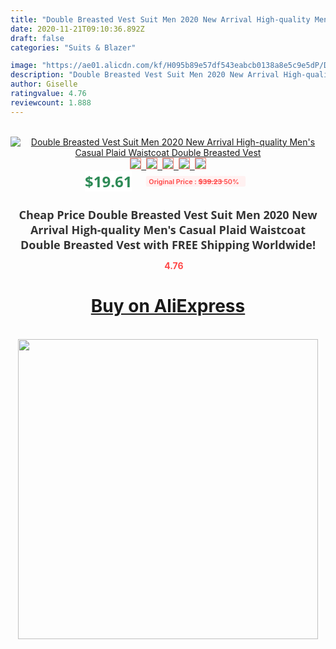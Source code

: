 ```yaml
---
title: "Double Breasted Vest Suit Men 2020 New Arrival High-quality Men's Casual Plaid Waistcoat Double Breasted Vest"
date: 2020-11-21T09:10:36.892Z
draft: false
categories: "Suits & Blazer"

image: "https://ae01.alicdn.com/kf/H095b89e57df543eabcb0138a8e5c9e5dP/Double-Breasted-Vest-Suit-Men-2020-New-Arrival-High-quality-Men-s-Casual-Plaid-Waistcoat-Double.jpg"
description: "Double Breasted Vest Suit Men 2020 New Arrival High-quality Men's Casual Plaid Waistcoat Double Breasted Vest"
author: Giselle
ratingvalue: 4.76
reviewcount: 1.888
---
```

<br>
<div style="text-align: center;">
<a href="https://s.click.aliexpress.com/e/_AP8xXJ" target="_blank" rel="nofollow noopener noreferrer"><img alt="Double Breasted Vest Suit Men 2020 New Arrival High-quality Men's Casual Plaid Waistcoat Double Breasted Vest" class="magnifier-image" src="https://ae01.alicdn.com/kf/H095b89e57df543eabcb0138a8e5c9e5dP/Double-Breasted-Vest-Suit-Men-2020-New-Arrival-High-quality-Men-s-Casual-Plaid-Waistcoat-Double.jpg_640x640.jpg">
<br>
<img style="border:1px solid salmon" src="https://ae01.alicdn.com/kf/H095b89e57df543eabcb0138a8e5c9e5dP/Double-Breasted-Vest-Suit-Men-2020-New-Arrival-High-quality-Men-s-Casual-Plaid-Waistcoat-Double.jpg_120x120.jpg">&nbsp;&nbsp;<img style="border:1px solid salmon" src="https://ae01.alicdn.com/kf/Hee6b43cdf7c64e67be3b8c4afa7b0847v/Double-Breasted-Vest-Suit-Men-2020-New-Arrival-High-quality-Men-s-Casual-Plaid-Waistcoat-Double.jpg_120x120.jpg">&nbsp;&nbsp;<img style="border:1px solid salmon" src="https://ae01.alicdn.com/kf/H2a7dfd0beaec44f783cca48109b61ee0G/Double-Breasted-Vest-Suit-Men-2020-New-Arrival-High-quality-Men-s-Casual-Plaid-Waistcoat-Double.jpg_120x120.jpg">&nbsp;&nbsp;<img style="border:1px solid salmon" src="https://ae01.alicdn.com/kf/Hfcfad875337c4a31ab9f24ce51533d23Z/Double-Breasted-Vest-Suit-Men-2020-New-Arrival-High-quality-Men-s-Casual-Plaid-Waistcoat-Double.jpg_120x120.jpg">&nbsp;&nbsp;<img style="border:1px solid salmon" src="https://ae01.alicdn.com/kf/Hf10c1521ed5940319b3626626f98d05b3/Double-Breasted-Vest-Suit-Men-2020-New-Arrival-High-quality-Men-s-Casual-Plaid-Waistcoat-Double.jpg_120x120.jpg"></a></div><br0>
<div style="text-align: center;"><span style="background-color: white; border: 0px; box-sizing: border-box; color: seagreen; display: inline-block; font-family: &quot;open sans&quot; , &quot;arial&quot; , &quot;helvetica&quot; , sans-serif , &quot;heiti&quot;; font-size: 24px; font-stretch: inherit; font-weight: 700; line-height: inherit; margin: 0px 10px 0px 0px; padding: 0px; vertical-align: middle;">$19.61 </span>
<span style="background: rgb(255 , 241 , 241); border-radius: 3px; border: 0px; box-sizing: border-box; color: #ff4747; display: inline-block; font-family: inherit; font-size: 12px; font-stretch: inherit; font-style: inherit; font-variant: inherit; font-weight: 600; line-height: inherit; margin: 0px; padding: 2px 5px; transform: scale(0.9); vertical-align: middle;">Original Price : <b style="text-decoration: line-through;">$39.23 </b> 50%&nbsp;&nbsp;</span></div>
<h1 style="color: #333333; display: inline-block; font-family: &quot;open sans&quot; , &quot;arial&quot; , &quot;helvetica&quot; , sans-serif , &quot;heiti&quot;; font-size: 18px; font-stretch: inherit; font-weight: 700; text-align: center;">Cheap Price Double Breasted Vest Suit Men 2020 New Arrival High-quality Men's Casual Plaid Waistcoat Double Breasted Vest with FREE Shipping Worldwide!</h1>
<div style="color: #ff4747; text-align: center;">
<img src="https://4.bp.blogspot.com/-M0ZcTcb-5uY/XleCXlxnR4I/AAAAAAAAAEc/OrjgMkXV1oMQFaCRZj5HQwOCBcu3w1FegCPcBGAYYCw/s1600/star.png" style="height: 15px;">&nbsp;<b>4.76</b></div>
<div class="button_cont" align="center"><a class="buynow_a" href="https://s.click.aliexpress.com/e/_AP8xXJ" target="_blank" rel="nofollow noopener noreferrer"><H1>Buy on AliExpress</H1></a></div><br>
<div class="separator" style="clear: both; text-align: center;">
<img src="https://lh3.googleusercontent.com/-pTy5HemUv9M/XlePHvY0dAI/AAAAAAAAAE4/0nX5iRUoIWY8eMW9Dpxeirr157OZliDIgCLcBGAsYHQ/s1600/badge.gif" width="480">
</div>
